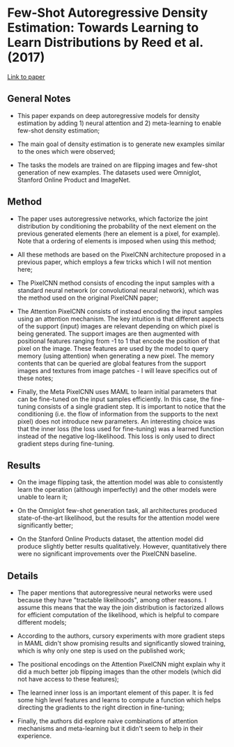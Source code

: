 # Few-Shot Autoregressive Density Estimation: Towards Learning to Learn Distributions by Reed et al. (2017)

[Link to paper](https://arxiv.org/abs/1710.10304)

## General Notes

* This paper expands on deep autoregressive models for density estimation by adding 1) neural attention and 2) meta-learning to enable few-shot density estimation;

* The main goal of density estimation is to generate new examples similar to the ones which were observed;

* The tasks the models are trained on are flipping images and few-shot generation of new examples. The datasets used were Omniglot, Stanford Online Product and ImageNet.

## Method

* The paper uses autoregressive networks, which factorize the joint distribution by conditioning the probability of the next element on the previous generated elements (here an element is a pixel, for example). Note that a ordering of elements is imposed when using this method;

* All these methods are based on the PixelCNN architecture proposed in a previous paper, which employs a few tricks which I will not mention here;

* The PixelCNN method consists of encoding the input samples with a standard neural network (or convolutional neural network), which was the method used on the original PixelCNN paper;

* The Attention PixelCNN consists of instead encoding the input samples using an attention mechanism. The key intuition is that different aspects of the support (input) images are relevant depending on which pixel is being generated. The support images are then augmented with positional features ranging from -1 to 1 that encode the position of that pixel on the image. These features are used by the model to query memory (using attention) when generating a new pixel. The memory contents that can be queried are global features from the support images and textures from image patches - I will leave specifics out of these notes;

* Finally, the Meta PixelCNN uses MAML to learn initial parameters that can be fine-tuned on the input samples efficiently. In this case, the fine-tuning consists of a single gradient step. It is important to notice that the conditioning (i.e. the flow of information from the supports to the next pixel) does not introduce new parameters. An interesting choice was that the inner loss (the loss used for fine-tuning) was a learned function instead of the negative log-likelihood. This loss is only used to direct gradient steps during fine-tuning.

## Results

* On the image flipping task, the attention model was able to consistently learn the operation (although imperfectly) and the other models were unable to learn it;

* On the Omniglot few-shot generation task, all architectures produced state-of-the-art likelihood, but the results for the attention model were significantly better;

* On the Stanford Online Products dataset, the attention model did produce slightly better results qualitatively. However, quantitatively there were no significant improvements over the PixelCNN baseline.

## Details

* The paper mentions that autoregressive neural networks were used because they have "tractable likelihoods", among other reasons. I assume this means that the way the join distribution is factorized allows for efficient computation of the likelihood, which is helpful to compare different models;

* According to the authors, cursory experiments with more gradient steps in MAML didn't show promising results and significantly slowed training, which is why only one step is used on the published work;

* The positional encodings on the Attention PixelCNN might explain why it did a much better job flipping images than the other models (which did not have access to these features);

* The learned inner loss is an important element of this paper. It is fed some high level features and learns to compute a function which helps directing the gradients to the right direction in fine-tuning;

* Finally, the authors did explore naive combinations of attention mechanisms and meta-learning but it didn't seem to help in their experience.